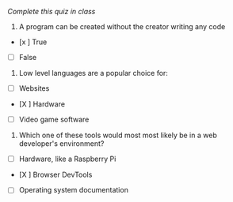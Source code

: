 *Complete this quiz in class*

1. A program can be created without the creator writing any code

- [x ] True
- [ ] False

1. Low level languages are a popular choice for:

- [ ] Websites
- [X ] Hardware
- [ ] Video game software

1. Which one of these tools would most most likely be in a web developer's environment?

- [ ] Hardware, like a Raspberry Pi
- [X ] Browser DevTools
- [ ] Operating system documentation
